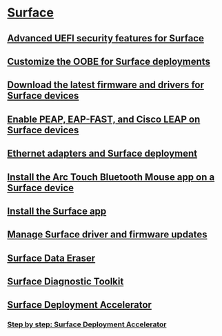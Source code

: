 # [Surface](index.md)
## [Advanced UEFI security features for Surface](advanced-uefi-security-features-for-surface.md)
## [Customize the OOBE for Surface deployments](customize-the-oobe-for-surface-deployments.md)
## [Download the latest firmware and drivers for Surface devices](deploy-the-latest-firmware-and-drivers-for-surface-devices.md)
## [Enable PEAP, EAP-FAST, and Cisco LEAP on Surface devices](enable-peap--eap-fast--and-cisco-leap-on-surface-devices.md)
## [Ethernet adapters and Surface deployment](ethernet-adapters-and-surface-device-deployment.md)
## [Install the Arc Touch Bluetooth Mouse app on a Surface device](install-the-arc-touch-bluetooth-mouse-app-on-a-surface-device.md)
## [Install the Surface app](installing-the-surface-app.md)
## [Manage Surface driver and firmware updates](manage-surface-pro-3-firmware-updates.md)
## [Surface Data Eraser](microsoft-surface-data-eraser.md)
## [Surface Diagnostic Toolkit](surface-diagnostic-toolkit.md)
## [Surface Deployment Accelerator](microsoft-surface-deployment-accelerator.md)
### [Step by step: Surface Deployment Accelerator](step-by-step--surface-deployment-accelerator.md)

